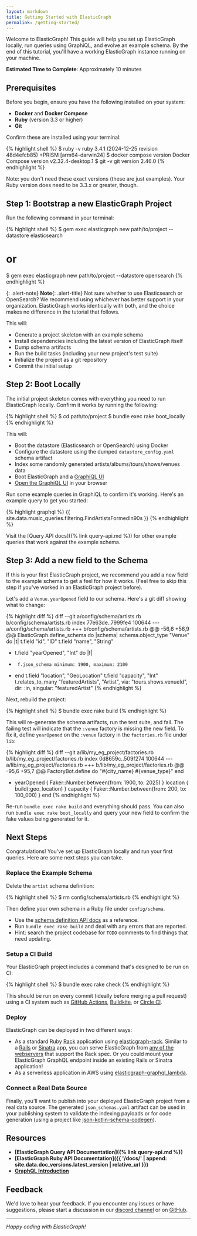 ```yaml
---
layout: markdown
title: Getting Started with ElasticGraph
permalink: /getting-started/
---
```


Welcome to ElasticGraph! This guide will help you set up ElasticGraph locally, run queries using GraphiQL, and evolve an example schema.
By the end of this tutorial, you'll have a working ElasticGraph instance running on your machine.

**Estimated Time to Complete**: Approximately 10 minutes

## Prerequisites

Before you begin, ensure you have the following installed on your system:

- **Docker** and **Docker Compose**
- **Ruby** (version 3.3 or higher)
- **Git**

Confirm these are installed using your terminal:

{% highlight shell %}
$ ruby -v
ruby 3.4.1 (2024-12-25 revision 48d4efcb85) +PRISM [arm64-darwin24]
$ docker compose version
Docker Compose version v2.32.4-desktop.1
$ git -v
git version 2.46.0
{% endhighlight %}

Note: you don't need these exact versions (these are just examples). Your Ruby version does need to be 3.3.x or greater, though.

## Step 1: Bootstrap a new ElasticGraph Project

Run the following command in your terminal:

{% highlight shell %}
$ gem exec elasticgraph new path/to/project --datastore elasticsearch
# or
$ gem exec elasticgraph new path/to/project --datastore opensearch
{% endhighlight %}

{: .alert-note}
**Note**{: .alert-title}
Not sure whether to use Elasticsearch or OpenSearch? We recommend using whichever has better
support in your organization. ElasticGraph works identically with both, and the choice makes
no difference in the tutorial that follows.

This will:

* Generate a project skeleton with an example schema
* Install dependencies including the latest version of ElasticGraph itself
* Dump schema artifacts
* Run the build tasks (including your new project's test suite)
* Initialize the project as a git repository
* Commit the initial setup

## Step 2: Boot Locally

The initial project skeleton comes with everything you need to run ElasticGraph locally.
Confirm it works by running the following:

{% highlight shell %}
$ cd path/to/project
$ bundle exec rake boot_locally
{% endhighlight %}

This will:

* Boot the datastore (Elasticsearch or OpenSearch) using Docker
* Configure the datastore using the dumped `datastore_config.yaml` schema artifact
* Index some randomly generated artists/albums/tours/shows/venues data
* Boot ElasticGraph and a [GraphiQL UI](https://github.com/graphql/graphiql)
* [Open the GraphiQL UI](http://localhost:9393/) in your browser

Run some example queries in GraphiQL to confirm it's working. Here's an example query to get you started:

{% highlight graphql %}
{{ site.data.music_queries.filtering.FindArtistsFormedIn90s }}
{% endhighlight %}

Visit the [Query API docs]({% link query-api.md %}) for other example queries that work against the example schema.

## Step 3: Add a new field to the Schema

If this is your first ElasticGraph project, we recommend you add a new field to the
example schema to get a feel for how it works. (Feel free to skip this step if you've
worked in an ElasticGraph project before).

Let's add a `Venue.yearOpened` field to our schema. Here's a git diff showing what to change:

{% highlight diff %}
diff --git a/config/schema/artists.rb b/config/schema/artists.rb
index 77e63de..7999fe4 100644
--- a/config/schema/artists.rb
+++ b/config/schema/artists.rb
@@ -56,6 +56,9 @@ ElasticGraph.define_schema do |schema|
   schema.object_type "Venue" do |t|
     t.field "id", "ID"
     t.field "name", "String"
+    t.field "yearOpened", "Int" do |f|
+      f.json_schema minimum: 1900, maximum: 2100
+    end
     t.field "location", "GeoLocation"
     t.field "capacity", "Int"
     t.relates_to_many "featuredArtists", "Artist", via: "tours.shows.venueId", dir: :in, singular: "featuredArtist"
{% endhighlight %}

Next, rebuild the project:

{% highlight shell %}
$ bundle exec rake build
{% endhighlight %}

This will re-generate the schema artifacts, run the test suite, and fail. The failing test will indicate
that the `:venue` factory is missing the new field. To fix it, define `yearOpened` on the `:venue` factory in the `factories.rb` file under `lib`:

{% highlight diff %}
diff --git a/lib/my_eg_project/factories.rb b/lib/my_eg_project/factories.rb
index 0d8659c..509f274 100644
--- a/lib/my_eg_project/factories.rb
+++ b/lib/my_eg_project/factories.rb
@@ -95,6 +95,7 @@ FactoryBot.define do
       "#{city_name} #{venue_type}"
     end

+    yearOpened { Faker::Number.between(from: 1900, to: 2025) }
     location { build(:geo_location) }
     capacity { Faker::Number.between(from: 200, to: 100_000) }
   end
{% endhighlight %}

Re-run `bundle exec rake build` and everything should pass. You can also run `bundle exec rake boot_locally`
and query your new field to confirm the fake values being generated for it.

## Next Steps

Congratulations! You've set up ElasticGraph locally and run your first queries. Here are some next steps you can take.

### Replace the Example Schema

Delete the `artist` schema definition:

{% highlight shell %}
$ rm config/schema/artists.rb
{% endhighlight %}

Then define your own schema in a Ruby file under `config/schema`.

* Use the [schema definition API docs](/elasticgraph/docs/main/ElasticGraph/SchemaDefinition/API.html) as a reference.
* Run `bundle exec rake build` and deal with any errors that are reported.
* Hint: search the project codebase for `TODO` comments to find things that need updating.

### Setup a CI Build

Your ElasticGraph project includes a command that's designed to be run on CI:

{% highlight shell %}
$ bundle exec rake check
{% endhighlight %}

This should be run on every commit (ideally before merging a pull request) using a CI system
such as [GitHub Actions](https://github.com/features/actions), [Buildkite](https://buildkite.com/),
or [Circle CI](https://circleci.com/).

### Deploy

ElasticGraph can be deployed in two different ways:

* As a standard Ruby [Rack](https://github.com/rack/rack) application using [elasticgraph-rack](https://github.com/block/elasticgraph/tree/main/elasticgraph-rack).
  Similar to a [Rails](https://rubyonrails.org/) or [Sinatra](https://sinatrarb.com/) app, you can serve ElasticGraph from
  [any of the webservers](https://github.com/rack/rack#supported-web-servers) that support the Rack spec. Or you could mount your
  ElasticGraph GraphQL endpoint inside an existing Rails or Sinatra application!
* As a serverless application in AWS using [elasticgraph-graphql_lambda](https://github.com/block/elasticgraph/tree/main/elasticgraph-graphql_lambda).

### Connect a Real Data Source

Finally, you'll want to publish into your deployed ElasticGraph project from a real data source. The generated `json_schemas.yaml` artifact
can be used in your publishing system to validate the indexing payloads or for code generation (using a project like
[json-kotlin-schema-codegen](https://github.com/pwall567/json-kotlin-schema-codegen)).

## Resources

- **[ElasticGraph Query API Documentation]({% link query-api.md %})**
- **[ElasticGraph Ruby API Documentation]({{ '/docs/' | append: site.data.doc_versions.latest_version | relative_url }})**
- **[GraphQL Introduction](https://graphql.org/learn/)**

## Feedback

We'd love to hear your feedback. If you encounter any issues or have suggestions, please start a discussion in
our [discord channel](https://discord.gg/8m9FqJ7a7F) or on [GitHub](https://github.com/block/elasticgraph/discussions).

---

*Happy coding with ElasticGraph!*
